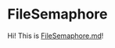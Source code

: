 # FileSemaphore

Hi! This is
[FileSemaphore.md](https://github.com/alfonsocatanzaro/FileSemaphore/blob/master/FileSemaphore.md)!
